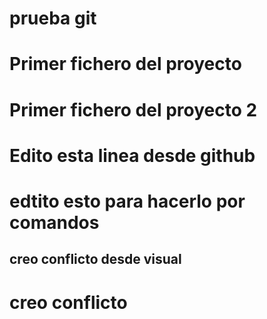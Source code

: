 # prueba git
# Primer fichero del proyecto
# Primer fichero del proyecto 2

# Edito esta linea desde github
# edtito esto para hacerlo por comandos

## creo conflicto desde visual
# creo conflicto
